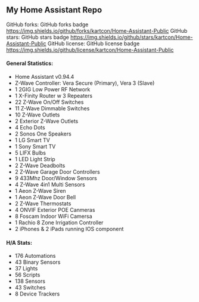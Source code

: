 <p>&nbsp;</p>
<h2>My Home Assistant Repo</h2>


GitHub forks:	GitHub forks badge	https://img.shields.io/github/forks/kartcon/Home-Assistant-Public
GitHub stars:	GitHub stars badge	https://img.shields.io/github/stars/kartcon/Home-Assistant-Public
GitHub license:	GitHub license badge	https://img.shields.io/github/license/kartcon/Home-Assistant-Public

<h4>General Statistics:</h4>
<ul>
<li class="p1">Home Assistant v0.94.4</li>
<li class="p1">Z-Wave Controller: Vera Secure (Primary), Vera 3 (Slave)</li>
<li class="p1">1 2GIG Low Power RF Network</li>
<li class="p1">1 X-Finity Router w 3 Repeaters</li>
<li class="p1">22 Z-Wave On/Off Switches</li>
<li class="p1">11 Z-Wave Dimmable Switches</li>
<li class="p1">10 Z-Wave Outlets</li>
<li class="p1">2 Exterior Z-Wave Outlets</li>
<li class="p1">4 Echo Dots</li>
<li class="p1">2 Sonos One Speakers</li>
<li class="p1">1 LG Smart TV</li>
<li class="p1">1 Sony Smart TV</li>
<li class="p1">5 LIFX Bulbs</li>
<li class="p1">1 LED Light Strip</li>
<li class="p1">2 Z-Wave Deadbolts</li>
<li class="p1">2 Z-Wave Garage Door Controllers</li>
<li class="p1">9 433Mhz Door/Window Sensors</li>
<li class="p1">4 Z-Wave 4in1 Multi Sensors</li>
<li class="p1">1 Aeon Z-Wave Siren</li>
<li class="p1">1 Aeon Z-Wave Door Bell</li>
<li class="p1">2 Z-Wave Thermostats</li>
<li class="p1">4 ONVIF Exterior POE Canmeras</li>
<li class="p1">8 Foscam Indoor WiFi Camersa</li>
<li class="p1">1 Rachio 8 Zone Irrigation Controller</li>
<li class="p1">2 iPhones &amp; 2 iPads running IOS component</li>
</ul>
<h4 class="p1">H/A Stats:</h4>
<ul>
<li class="p1">176 Automations</li>
<li class="p1">43 Binary Sensors</li>
<li class="p1">37 Lights</li>
<li class="p1">56 Scripts</li>
<li class="p1">138 Sensors</li>
<li class="p1">43 Switches</li>
<li class="p1">8 Device Trackers</li>
</ul>
